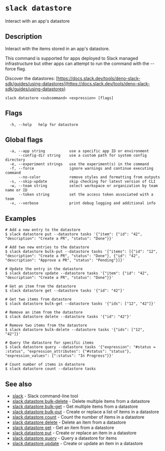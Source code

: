 # `slack datastore`

Interact with an app's datastore

## Description

Interact with the items stored in an app's datastore.

This command is supported for apps deployed to Slack managed infrastructure but
other apps can attempt to run the command with the --force flag.

Discover the datastores: [https://docs.slack.dev/tools/deno-slack-sdk/guides/using-datastores](https://docs.slack.dev/tools/deno-slack-sdk/guides/using-datastores)

```
slack datastore <subcommand> <expression> [flags]
```

## Flags

```
  -h, --help   help for datastore
```

## Global flags

```
  -a, --app string           use a specific app ID or environment
      --config-dir string    use a custom path for system config directory
  -e, --experiment strings   use the experiment(s) in the command
  -f, --force                ignore warnings and continue executing command
      --no-color             remove styles and formatting from outputs
  -s, --skip-update          skip checking for latest version of CLI
  -w, --team string          select workspace or organization by team name or ID
      --token string         set the access token associated with a team
  -v, --verbose              print debug logging and additional info
```

## Examples

```
# Add a new entry to the datastore
$ slack datastore put --datastore tasks '{"item": {"id": "42", "description": "Create a PR", "status": "Done"}}'

# Add two new entries to the datastore
$ slack datastore bulk-put --datastore tasks '{"items": [{"id": "12", "description": "Create a PR", "status": "Done"}, {"id": "42", "description": "Approve a PR", "status": "Pending"}]}'

# Update the entry in the datastore
$ slack datastore update --datastore tasks '{"item": {"id": "42", "description": "Create a PR", "status": "Done"}}'

# Get an item from the datastore
$ slack datastore get --datastore tasks '{"id": "42"}'

# Get two items from datastore
$ slack datastore bulk-get --datastore tasks '{"ids": ["12", "42"]}'

# Remove an item from the datastore
$ slack datastore delete --datastore tasks '{"id": "42"}'

# Remove two items from the datastore
$ slack datastore bulk-delete --datastore tasks '{"ids": ["12", "42"]}'

# Query the datastore for specific items
$ slack datastore query --datastore tasks '{"expression": "#status = :status", "expression_attributes": {"#status": "status"}, "expression_values": {":status": "In Progress"}}'

# Count number of items in datastore
$ slack datastore count --datastore tasks
```

## See also

* [slack](slack)	 - Slack command-line tool
* [slack datastore bulk-delete](slack_datastore_bulk-delete)	 - Delete multiple items from a datastore
* [slack datastore bulk-get](slack_datastore_bulk-get)	 - Get multiple items from a datastore
* [slack datastore bulk-put](slack_datastore_bulk-put)	 - Create or replace a list of items in a datastore
* [slack datastore count](slack_datastore_count)	 - Count the number of items in a datastore
* [slack datastore delete](slack_datastore_delete)	 - Delete an item from a datastore
* [slack datastore get](slack_datastore_get)	 - Get an item from a datastore
* [slack datastore put](slack_datastore_put)	 - Create or replace an item in a datastore
* [slack datastore query](slack_datastore_query)	 - Query a datastore for items
* [slack datastore update](slack_datastore_update)	 - Create or update an item in a datastore

